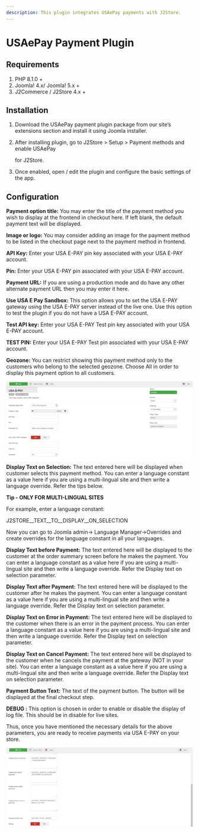 ```yaml
---
description: This plugin integrates USAePay payments with J2Store.
---
```


# USAePay Payment Plugin

## Requirements

1. PHP 8.1.0 +
2. Joomla! 4.x/ Joomla! 5.x +
3. J2Commerce / J2Store 4.x +

## Installation <a href="#installation" id="installation"></a>

1. Download the USAePay payment plugin package from our site’s extensions section and install it using Joomla installer.
2.  After installing plugin, go to J2Store > Setup > Payment methods and enable USAePay

    for J2Store.
3. Once enabled, open / edit the plugin and configure the basic settings of the app.

## Configuration <a href="#configuration" id="configuration"></a>

**Payment option title:** You may enter the title of the payment method you wish to display at the frontend in checkout here. If left blank, the default payment text will be displayed.

**Image or logo:** You may consider adding an image for the payment method to be listed in the checkout page next to the payment method in frontend.

**API Key:** Enter your USA E-PAY pin key associated with your USA E-PAY account.

**Pin:** Enter your USA E-PAY pin associated with your USA E-PAY account.

**Payment URL:** If you are using a production mode and do have any other alternate payment URL then you may enter it here.

**Use USA E Pay Sandbox:** This option allows you to set the USA E-PAY gateway using the USA E-PAY server instead of the live one. Use this option to test the plugin if you do not have a USA E-PAY account.

**Test API key:** Enter your USA E-PAY Test pin key associated with your USA E-PAY account.

**TEST PIN:** Enter your USA E-PAY Test pin associated with your USA E-PAY account.

**Geozone:** You can restrict showing this payment method only to the customers who belong to the selected geozone. Choose All in order to display this payment option to all customers.

![USA E-PAY Payment Img1](../.gitbook/assets/usa-e-pay-img1.png)

**Display Text on Selection:** The text entered here will be displayed when customer selects this payment method. You can enter a language constant as a value here if you are using a multi-lingual site and then write a language override. Refer the tips below.

**Tip - ONLY FOR MULTI-LINGUAL SITES**

For example, enter a language constant:

J2STORE\_\_TEXT\_\_TO\_\_DISPLAY\_\_ON\_SELECTION

Now you can go to Joomla admin-> Language Manager->Overrides and create overrides for the language constant in all your languages.

**Display Text before Payment:** The text entered here will be displayed to the customer at the order summary screen before he makes the payment. You can enter a language constant as a value here if you are using a multi-lingual site and then write a language override. Refer the Display text on selection parameter.

**Display Text after Payment:** The text entered here will be displayed to the customer after he makes the payment. You can enter a language constant as a value here if you are using a multi-lingual site and then write a language override. Refer the Display text on selection parameter.

**Display Text on Error in Payment:** The text entered here will be displayed to the customer when there is an error in the payment process. You can enter a language constant as a value here if you are using a multi-lingual site and then write a language override. Refer the Display text on selection parameter.

**Display Text on Cancel Payment:** The text entered here will be displayed to the customer when he cancels the payment at the gateway (NOT in your site). You can enter a language constant as a value here if you are using a multi-lingual site and then write a language override. Refer the Display text on selection parameter.

**Payment Button Text:** The text of the payment button. The button will be displayed at the final checkout step.

**DEBUG :** This option is chosen in order to enable or disable the display of log file. This should be in disable for live sites.

Thus, once you have mentioned the necessary details for the above parameters, you are ready to receive payments via USA E-PAY on your store.

![USA E-PAY Payment Img2](../.gitbook/assets/usa-e-pay-img2.png)
